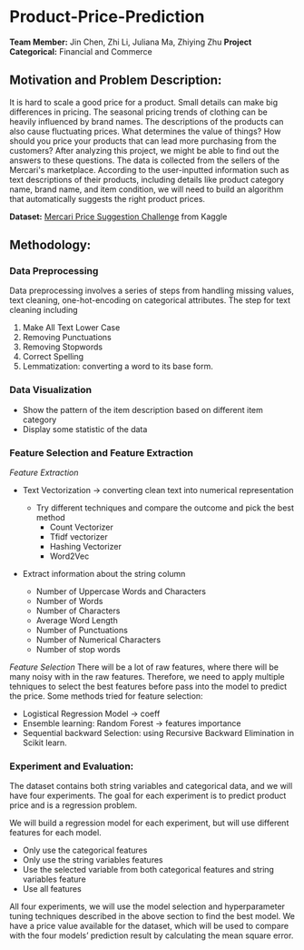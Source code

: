# Product-Price-Prediction
**Team Member:** Jin Chen, Zhi Li, Juliana Ma, Zhiying Zhu
**Project Categorical:** Financial and Commerce



## **Motivation and Problem Description:** 

It is hard to scale a good price for a product. Small details can make big differences in pricing. The seasonal pricing trends of clothing can be heavily influenced by brand names. The descriptions of the products can also cause fluctuating prices. What determines the value of things? How should you price your products that can lead more purchasing from the customers? After analyzing this project, we might be able to find out the answers to these questions.
The data is collected from the sellers of the Mercari's marketplace. According to the user-inputted information such as text descriptions of their products, including details like product category name, brand name, and item condition, we will need to build an algorithm that automatically suggests the right product prices. 

**Dataset:** [Mercari Price Suggestion Challenge](https://www.kaggle.com/c/mercari-price-suggestion-challenge/code) from Kaggle 



## Methodology: 

### Data Preprocessing

Data preprocessing involves a series of steps from handling missing values, text cleaning, one-hot-encoding on categorical attributes.
The step for text cleaning including
1. Make All Text Lower Case
2. Removing Punctuations
3. Removing Stopwords
4. Correct Spelling 
5. Lemmatization: converting a word to its base form.

### Data Visualization
- Show the pattern of the item description based on different item category
- Display some statistic of the data

### Feature Selection and Feature Extraction

*Feature Extraction*
- Text Vectorization -> converting clean text into numerical representation
  - Try different techniques and compare the outcome and pick the best method   
    - Count Vectorizer
    - Tfidf vectorizer
    - Hashing Vectorizer
    - Word2Vec

- Extract information about the string column
  - Number of Uppercase Words and Characters
  - Number of Words
  - Number of Characters
  - Average Word Length
  - Number of Punctuations
  - Number of Numerical Characters
  - Number of stop words


*Feature Selection*
There will be a lot of raw features, where there will be many noisy with in the raw features. Therefore, we need to apply multiple tehniques to select the best features  before pass into the model  to predict the price.
Some methods tried for feature  selection:
- Logistical Regression Model -> coeff
- Ensemble learning: Random Forest -> features importance
- Sequential backward Selection: using Recursive Backward Elimination in Scikit learn.


### **Experiment and Evaluation:** 
The dataset contains both string variables and categorical data, and we will have four experiments. The goal for each experiment is to predict product price and is a regression problem. 

We will build a regression model for each experiment, but will use different features for each model.

- Only use the categorical features
- Only use the string variables features
- Use the selected variable from both categorical features and string variables feature
- Use all features

All four experiments, we will use the model selection and hyperparameter tuning techniques described in the above section to find the best model. We have a price value available for the dataset, which will be used to compare with the four models’ prediction result by calculating the mean square error.
